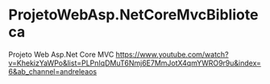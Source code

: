 # ProjetoWebAsp.NetCoreMvcBiblioteca
Projeto Web Asp.Net Core MVC
https://www.youtube.com/watch?v=KhekizYaWPo&list=PLPnIqDMuT6Nmj6E7MmJotX4qmYWRO9r9u&index=6&ab_channel=andreleaos